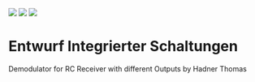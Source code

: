 ![](../../workflows/gds/badge.svg) ![](../../workflows/docs/badge.svg) ![](../../workflows/test/badge.svg)

# Entwurf Integrierter Schaltungen

Demodulator for RC Receiver with different Outputs by Hadner Thomas
